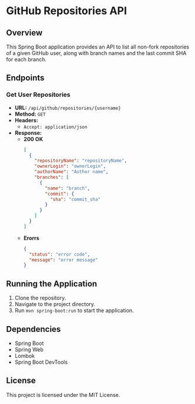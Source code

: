 # GitHub Repositories API

## Overview

This Spring Boot application provides an API to list all non-fork repositories of a given GitHub user, along with branch names and the last commit SHA for each branch.

## Endpoints

### Get User Repositories

- **URL:** `/api/github/repositories/{username}`
- **Method:** `GET`
- **Headers:**
  - `Accept: application/json`
- **Response:**
  - **200 OK**
    ```json
    [
      {
        "repositoryName": "repositoryName",
        "ownerLogin": "ownerLogin",
        "authorName": "Author name",
        "branches": [
          {
            "name": "branch",
            "commit": {
              "sha": "commit_sha"
            }
          }
        ]
      }
    ]
    ```
  - **Erorrs**
    ```json
    {
      "status": "error code",
      "message": "error message"
    }
    ```

## Running the Application

1. Clone the repository.
2. Navigate to the project directory.
3. Run `mvn spring-boot:run` to start the application.

## Dependencies

- Spring Boot
- Spring Web
- Lombok
- Spring Boot DevTools

## License

This project is licensed under the MIT License.